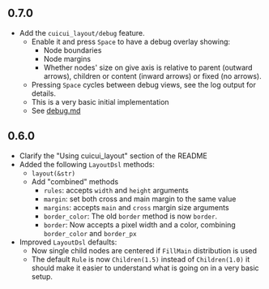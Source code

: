 ## 0.7.0

- Add the `cuicui_layout/debug` feature.
  - Enable it and press `Space` to have a debug overlay showing:
    - Node boundaries
    - Node margins
    - Whether nodes' size on give axis is relative to parent (outward arrows),
      children or content (inward arrows) or fixed (no arrows).
  - Pressing `Space` cycles between debug views, see the log output for details.
  - This is a very basic initial implementation
  - See [debug.md](https://github.com/nicopap/cuicui_layout/blob/main/design_docs/debug.md)

## 0.6.0

- Clarify the "Using cuicui_layout" section of the README
- Added the following `LayoutDsl` methods:
  - `layout(&str)`
  - Add "combined" methods
    - `rules`: accepts `width` and `height` arguments
    - `margin`: set both cross and main margin to the same value
    - `margins`: accepts `main` and `cross` margin size arguments
    - `border_color`: The old `border` method is now `border`.
    - `border`: Now accepts a pixel width and a color, combining `border_color` and `border_px`
- Improved `LayoutDsl` defaults:
  - Now single child nodes are centered if `FillMain` distribution is used
  - The default `Rule` is now `Children(1.5)` instead of `Children(1.0)`
    it should make it easier to understand what is going on in a very basic
    setup.
